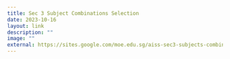 ```yaml
---
title: Sec 3 Subject Combinations Selection
date: 2023-10-16
layout: link
description: ""
image: ""
external: https://sites.google.com/moe.edu.sg/aiss-sec3-subjects-combination
---
```

